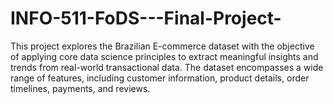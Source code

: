 # INFO-511-FoDS---Final-Project-
This project explores the Brazilian E-commerce dataset with the objective of applying core data science principles to extract meaningful insights and trends from real-world transactional data. The dataset encompasses a wide range of features, including customer information, product details, order timelines, payments, and reviews.
